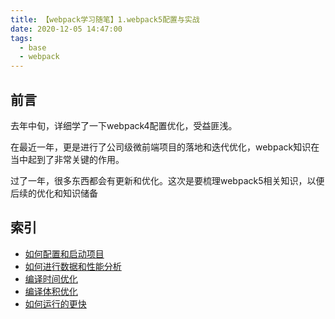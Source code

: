 ```yaml
---
title: 【webpack学习随笔】1.webpack5配置与实战
date: 2020-12-05 14:47:00
tags:
  - base
  - webpack
---
```


## 前言
去年中旬，详细学了一下webpack4配置优化，受益匪浅。

在最近一年，更是进行了公司级微前端项目的落地和迭代优化，webpack知识在当中起到了非常关键的作用。

过了一年，很多东西都会有更新和优化。这次是要梳理webpack5相关知识，以便后续的优化和知识储备

## 索引
- [如何配置和启动项目](/2020/12/05/webpack_4/)
- [如何进行数据和性能分析](/2020/12/05/webpack_5/)
- [编译时间优化](/2020/12/06/webpack_6/)
- [编译体积优化](/2020/12/05/webpack_7/)
- [如何运行的更快](/2020/12/05/webpack_8/)
